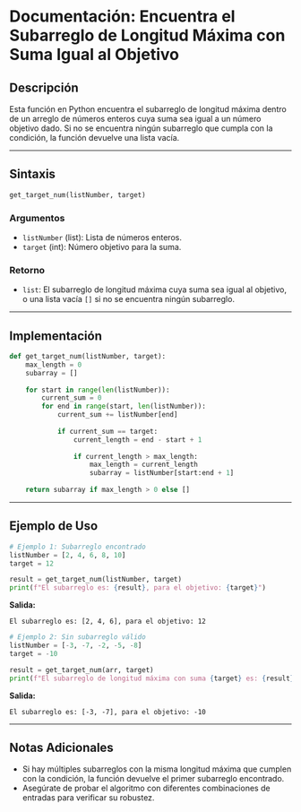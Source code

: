 # Documentación: Encuentra el Subarreglo de Longitud Máxima con Suma Igual al Objetivo

## Descripción
Esta función en Python encuentra el subarreglo de longitud máxima dentro de un arreglo de números enteros cuya suma sea igual a un número objetivo dado. Si no se encuentra ningún subarreglo que cumpla con la condición, la función devuelve una lista vacía.

---

## Sintaxis
```python
get_target_num(listNumber, target)
```

### Argumentos
- `listNumber` (list): Lista de números enteros.
- `target` (int): Número objetivo para la suma.

### Retorno
- `list`: El subarreglo de longitud máxima cuya suma sea igual al objetivo, o una lista vacía `[]` si no se encuentra ningún subarreglo.

---

## Implementación
```python
def get_target_num(listNumber, target):
    max_length = 0
    subarray = []
    
    for start in range(len(listNumber)):
        current_sum = 0
        for end in range(start, len(listNumber)):
            current_sum += listNumber[end]
            
            if current_sum == target:
                current_length = end - start + 1
                
                if current_length > max_length:
                    max_length = current_length
                    subarray = listNumber[start:end + 1]
                    
    return subarray if max_length > 0 else []
```

---

## Ejemplo de Uso

```python
# Ejemplo 1: Subarreglo encontrado
listNumber = [2, 4, 6, 8, 10]
target = 12

result = get_target_num(listNumber, target)
print(f"El subarreglo es: {result}, para el objetivo: {target}")
```
**Salida:**
```
El subarreglo es: [2, 4, 6], para el objetivo: 12
```

```python
# Ejemplo 2: Sin subarreglo válido
listNumber = [-3, -7, -2, -5, -8]
target = -10

result = get_target_num(arr, target)
print(f"El subarreglo de longitud máxima con suma {target} es: {result}")
```
**Salida:**
```
El subarreglo es: [-3, -7], para el objetivo: -10
```

---

## Notas Adicionales
- Si hay múltiples subarreglos con la misma longitud máxima que cumplen con la condición, la función devuelve el primer subarreglo encontrado.
- Asegúrate de probar el algoritmo con diferentes combinaciones de entradas para verificar su robustez.


